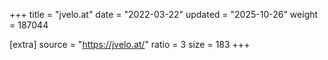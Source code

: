 +++
title = "jvelo.at"
date = "2022-03-22"
updated = "2025-10-26"
weight = 187044

[extra]
source = "https://jvelo.at/"
ratio = 3
size = 183
+++
